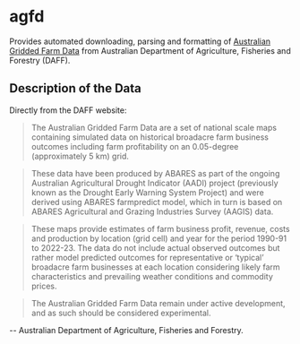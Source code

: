 # agfd

Provides automated downloading, parsing and formatting of [Australian Gridded Farm Data](https://www.agriculture.gov.au/abares/research-topics/surveys/farm-survey-data/australian-gridded-farm-data) from Australian Department of Agriculture, Fisheries and Forestry (DAFF).

## Description of the Data

Directly from the DAFF website:

>The Australian Gridded Farm Data are a set of national scale maps containing simulated data on historical broadacre farm business outcomes including farm profitability on an 0.05-degree (approximately 5 km) grid.

>These data have been produced by ABARES as part of the ongoing Australian Agricultural Drought Indicator (AADI) project (previously known as the Drought Early Warning System Project) and were derived using ABARES farmpredict model, which in turn is based on ABARES Agricultural and Grazing Industries Survey (AAGIS) data.

>These maps provide estimates of farm business profit, revenue, costs and production by location (grid cell) and year for the period 1990-91 to 2022-23. The data do not include actual observed outcomes but rather model predicted outcomes for representative or ‘typical’ broadacre farm businesses at each location considering likely farm characteristics and prevailing weather conditions and commodity prices.

>The Australian Gridded Farm Data remain under active development, and as such should be considered experimental.

-- Australian Department of Agriculture, Fisheries and Forestry.
